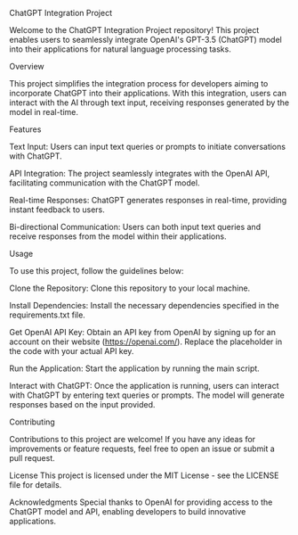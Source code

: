 ChatGPT Integration Project

Welcome to the ChatGPT Integration Project repository! This project enables users to seamlessly integrate OpenAI's GPT-3.5 (ChatGPT) model into their applications for natural language processing tasks.

Overview

This project simplifies the integration process for developers aiming to incorporate ChatGPT into their applications. With this integration, users can interact with the AI through text input, receiving responses generated by the model in real-time.

Features

Text Input: Users can input text queries or prompts to initiate conversations with ChatGPT.

API Integration: The project seamlessly integrates with the OpenAI API, facilitating communication with the ChatGPT model.

Real-time Responses: ChatGPT generates responses in real-time, providing instant feedback to users.

Bi-directional Communication: Users can both input text queries and receive responses from the model within their applications.


Usage


To use this project, follow the guidelines below:

Clone the Repository: Clone this repository to your local machine.

Install Dependencies: Install the necessary dependencies specified in the requirements.txt file.

Get OpenAI API Key: Obtain an API key from OpenAI by signing up for an account on their website (https://openai.com/). Replace the placeholder in the code with your actual API key.

Run the Application: Start the application by running the main script.

Interact with ChatGPT: Once the application is running, users can interact with ChatGPT by entering text queries or prompts. The model will generate responses based on the input provided.

Contributing


Contributions to this project are welcome! If you have any ideas for improvements or feature requests, feel free to open an issue or submit a pull request.

License
This project is licensed under the MIT License - see the LICENSE file for details.

Acknowledgments
Special thanks to OpenAI for providing access to the ChatGPT model and API, enabling developers to build innovative applications.
